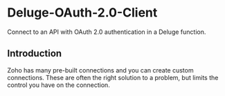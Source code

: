 # Deluge-OAuth-2.0-Client
Connect to an API with OAuth 2.0 authentication in a Deluge function.

## Introduction
Zoho has many pre-built connections and you can create custom connections. These are often the right solution to a problem, but limits the control you have on the connection.
